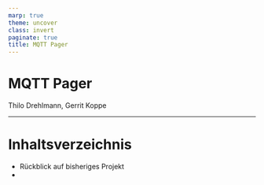 ```yaml
---
marp: true
theme: uncover
class: invert 
paginate: true
title: MQTT Pager
---
```


# MQTT Pager
Thilo Drehlmann, Gerrit Koppe

---
# Inhaltsverzeichnis
- Rückblick auf bisheriges Projekt
- 

